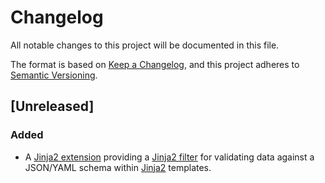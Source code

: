 # Changelog

All notable changes to this project will be documented in this file.

The format is based on [Keep a Changelog][keepachangelog], and this project adheres to [Semantic Versioning]().

## [Unreleased]

### Added

- A [Jinja2 extension][jinja-extensions] providing a [Jinja2 filter][jinja-filter] for validating data against a JSON/YAML schema within [Jinja2][jinja] templates.

[jinja]: https://jinja.palletsprojects.com
[jinja-extensions]: https://jinja.palletsprojects.com/en/latest/extensions
[jinja-filter]: https://jinja.palletsprojects.com/en/latest/templates/#filters
[keepachangelog]: https://keepachangelog.com/en/1.0.0
[semver]: https://semver.org/spec/v2.0.0.html
